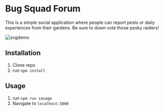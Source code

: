 # Bug Squad Forum

This is a simple social application where people can report pests or daily experiences from their gardens. Be sure to down vote those pesky raiders!

![svgdemo](https://user-images.githubusercontent.com/101942628/170899668-9b10230f-c4de-45cd-a5a4-62d47d49fada.PNG)



## Installation

1. Clone repo
2. run `npm install`

## Usage

1. run `npm run savage`
2. Navigate to `localhost:3000`
